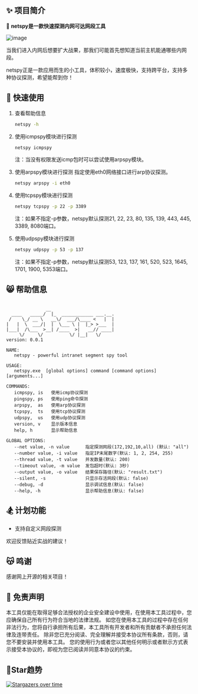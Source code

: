 ## ✨ 项目简介

🦄 **netspy是一款快速探测内网可达网段工具**

![image](https://user-images.githubusercontent.com/24275308/147852768-08c706e4-5574-4b75-9b24-ba5b277b063a.png)


当我们进入内网后想要扩大战果，那我们可能首先想知道当前主机能通哪些内网段。

netspy正是一款应用而生的小工具，体积较小，速度极快，支持跨平台，支持多种协议探测，希望能帮到你！

## 🚀 快速使用
1. 查看帮助信息
    ```bash
    netspy -h
    ```

2. 使用icmpspy模块进行探测

    ```bash
    netspy icmpspy
    ```
   注：当没有权限发送icmp包时可以尝试使用arpspy模块。

3. 使用arpspy模块进行探测
    指定使用eth0网络接口进行arp协议探测。
    ```bash
    netspy arpspy -i eth0
    ```

4. 使用tcpspy模块进行探测

    ```bash
    netspy tcpspy -p 22 -p 3389
    ```
   注：如果不指定-p参数，netspy默认探测21, 22, 23, 80, 135, 139, 443, 445, 3389, 8080端口。

5. 使用udpspy模块进行探测

    ```bash
    netspy udpspy -p 53 -p 137
    ```
   注：如果不指定-p参数，netspy默认探测53, 123, 137, 161, 520, 523, 1645, 1701, 1900, 5353端口。

## 😸 帮助信息

```text

               __
  ____   _____/  |_  ____________ ___.__.
 /    \_/ __ \   __\/  ___/\____ <   |  |
|   |  \  ___/|  |  \___ \ |  |_> >___  |
|___|  /\___  >__| /____  >|   __// ____|
     \/     \/          \/ |__|   \/
version: 0.0.1

NAME:
   netspy - powerful intranet segment spy tool

USAGE:
   netspy.exe  [global options] command [command options] [arguments...]

COMMANDS:
   icmpspy, is   使用icmp协议探测
   pingspy, ps   使用ping命令探测
   arpspy,  as   使用arp协议探测
   tcpspy,  ts   使用tcp协议探测
   udpspy,  us   使用udp协议探测
   version, v    显示版本信息
   help, h       显示帮助信息

GLOBAL OPTIONS:
   --net value, -n value      指定探测网段(172,192,10,all) (默认: "all")
   --number value, -i value   指定IP末尾数字(默认: 1, 2, 254, 255)
   --thread value, -t value   并发数量(默认: 200)
   --timeout value, -m value  发包超时(默认: 3秒)
   --output value, -o value   结果保存路径(默认: "result.txt")
   --silent, -s               只显示存活网段(默认: false)
   --debug, -d                显示调试信息(默认: false)
   --help, -h                 显示帮助信息(默认: false)
```

## 🏂 计划功能

* 支持自定义网段探测

欢迎反馈贴近实战的建议！

## 😽 鸣谢

感谢网上开源的相关项目！

## 📜 免责声明

本工具仅能在取得足够合法授权的企业安全建设中使用，在使用本工具过程中，您应确保自己所有行为符合当地的法律法规。
如您在使用本工具的过程中存在任何非法行为，您将自行承担所有后果，本工具所有开发者和所有贡献者不承担任何法律及连带责任。
除非您已充分阅读、完全理解并接受本协议所有条款，否则，请您不要安装并使用本工具。
您的使用行为或者您以其他任何明示或者默示方式表示接受本协议的，即视为您已阅读并同意本协议的约束。

## 💖Star趋势

[![Stargazers over time](https://starchart.cc/shmilylty/netspy.svg)](https://starchart.cc/shmilylty/netspy)
   
